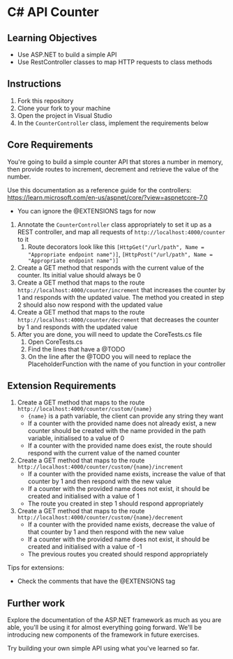 # C# API Counter

## Learning Objectives
- Use ASP.NET to build a simple API
- Use RestController classes to map HTTP requests to class methods

## Instructions

1. Fork this repository
2. Clone your fork to your machine
3. Open the project in Visual Studio
4. In the `CounterController` class, implement the requirements below

## Core Requirements

You're going to build a simple counter API that stores a number in memory, then provide routes to increment, decrement and retrieve the value of the number.

Use this documentation as a reference guide for the controllers: https://learn.microsoft.com/en-us/aspnet/core/?view=aspnetcore-7.0
- You can ignore the @EXTENSIONS tags for now
1. Annotate the `CounterController` class appropriately to set it up as a REST controller, and map all requests of `http://localhost:4000/counter` to it
   1. Route decorators look like this `[HttpGet("/url/path", Name = "Appropriate endpoint name")]`, `[HttpPost("/url/path", Name = "Appropriate endpoint name")]`
2. Create a GET method that responds with the current value of the counter. Its initial value should always be 0
3. Create a GET method that maps to the route `http://localhost:4000/counter/increment` that increases the counter by 1 and responds with the updated value. The method you created in step 2 should also now respond with the updated value
4. Create a GET method that maps to the route `http://localhost:4000/counter/decrement` that decreases the counter by 1 and responds with the updated value
5. After you are done, you will need to update the CoreTests.cs file
   1. Open CoreTests.cs
   2. Find the lines that have a @TODO
   3. On the line after the @TODO you will need to replace the PlaceholderFunction with the name of you function in your controller

## Extension Requirements

1. Create a GET method that maps to the route `http://localhost:4000/counter/custom/{name}`
    - `{name}` is a path variable, the client can provide any string they want
    - If a counter with the provided name does not already exist, a new counter should be created with the name provided in the path variable, initialised to a value of 0
    - If a counter with the provided name does exist, the route should respond with the current value of the named counter
2. Create a GET method that maps to the route `http://localhost:4000/counter/custom/{name}/increment`
   - If a counter with the provided name exists, increase the value of that counter by 1 and then respond with the new value
   - If a counter with the provided name does not exist, it should be created and initialised with a value of 1
   - The route you created in step 1 should respond appropriately
3. Create a GET method that maps to the route `http://localhost:4000/counter/custom/{name}/decrement`
    - If a counter with the provided name exists, decrease the value of that counter by 1 and then respond with the new value
    - If a counter with the provided name does not exist, it should be created and initialised with a value of -1
    - The previous routes you created should respond appropriately

Tips for extensions:
- Check the comments that have the @EXTENSIONS tag

## Further work

Explore the documentation of the ASP.NET framework as much as you are able, you'll be using it for almost everything going forward. We'll be introducing new components of the framework in future exercises.

Try building your own simple API using what you've learned so far.
